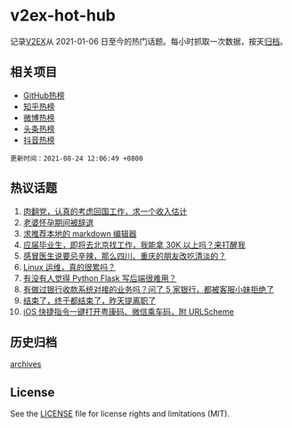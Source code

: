 # v2ex-hot-hub

 记录[V2EX](https://www.v2ex.com/)从 2021-01-06 日至今的热门话题。每小时抓取一次数据，按天[归档](archives)。
 
 ## 相关项目

- [GitHub热榜](https://github.com/lonnyzhang423/github-hot-hub)
- [知乎热榜](https://github.com/lonnyzhang423/zhihu-hot-hub)
- [微博热榜](https://github.com/lonnyzhang423/weibo-hot-hub)
- [头条热榜](https://github.com/lonnyzhang423/toutiao-hot-hub)
- [抖音热榜](https://github.com/lonnyzhang423/douyin-hot-hub)


 `更新时间：2021-08-24 12:06:49 +0800`

## 热议话题

1. [肉翻党，认真的考虑回国工作，求一个收入估计](https://www.v2ex.com/t/797548)
1. [老婆怀孕期间被辞退](https://www.v2ex.com/t/797565)
1. [求推荐本地的 markdown 编辑器](https://www.v2ex.com/t/797452)
1. [应届毕业生，即将去北京找工作，我能拿 30K 以上吗？来打醒我](https://www.v2ex.com/t/797586)
1. [感冒医生说要忌辛辣，那么四川、重庆的朋友改吃清淡的？](https://www.v2ex.com/t/797490)
1. [Linux 运维，真的很累吗？](https://www.v2ex.com/t/797445)
1. [有没有人觉得 Python Flask 写后端很难用？](https://www.v2ex.com/t/797493)
1. [有做过银行收款系统对接的业务吗？问了 5 家银行，都被客服小妹拒绝了](https://www.v2ex.com/t/797530)
1. [结束了，终于都结束了，昨天提离职了](https://www.v2ex.com/t/797606)
1. [iOS 快捷指令一键打开粤康码、微信乘车码，附 URLScheme](https://www.v2ex.com/t/797533)

## 历史归档

[archives](archives)

## License

See the [LICENSE](LICENSE) file for license rights and limitations (MIT).
